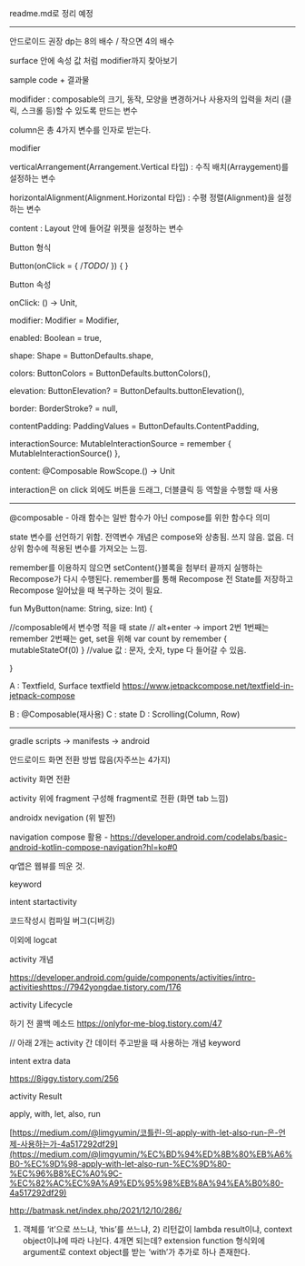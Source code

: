 readme.md로 정리 예정

- - - 
안드로이드 권장 dp는 8의 배수 / 작으면 4의 배수

surface 안에 속성 값 처럼 modifier까지 찾아보기

sample code + 결과물

modifider : composable의 크기, 동작, 모양을 변경하거나 사용자의 입력을 처리
(클릭, 스크롤 등)할 수 있도록 만드는 변수

column은 총 4가지 변수를 인자로 받는다.

modifier

verticalArrangement(Arrangement.Vertical 타입) : 수직 배치(Arraygement)를 설정하는 변수

horizontalAlignment(Alignment.Horizontal 타입) : 수평 정렬(Alignment)을 설정하는 변수

content : Layout 안에 들어갈 위젯을 설정하는 변수


Button 형식

Button(onClick = { /*TODO*/ }) {    }

Button 속성

onClick: () -> Unit,

modifier: Modifier = Modifier,

enabled: Boolean = true,

shape: Shape = ButtonDefaults.shape,

colors: ButtonColors = ButtonDefaults.buttonColors(),

elevation: ButtonElevation? = ButtonDefaults.buttonElevation(),

border: BorderStroke? = null,

contentPadding: PaddingValues = ButtonDefaults.ContentPadding,

interactionSource: MutableInteractionSource = remember { MutableInteractionSource() },

content: @Composable RowScope.() -> Unit

interaction은 on click 외에도 버튼을 드래그, 더블클릭 등 역할을 수행할 때 사용

- - -


@composable - 아래 함수는 일반 함수가 아닌 compose를 위한 함수다 의미

state
변수를 선언하기 위함. 전역변수 개념은 compose와 상충됨. 쓰지 않음. 없음. 더 상위 함수에 적용된 변수를 가져오는 느낌.

remember를 이용하지 않으면 setContent{}블록을 첨부터 끝까지 실행하는 Recompose가 다시 수행된다. remember를 통해 Recompose 전 State를 저장하고 Recompose 일어났을 때 복구하는 것이 필요.

fun MyButton(name: String, size: Int) {

//composable에서 변수명 적을 때 state // alt+enter -> import 2번 1번째는 remember 2번째는 get, set을 위해
var count by remember { mutableStateOf(0) }
//value 값 : 문자, 숫자, type 다 들어갈 수 있음.

}

A : Textfield, Surface
textfield https://www.jetpackcompose.net/textfield-in-jetpack-compose

B : @Composable(재사용)
C : state
D : Scrolling(Column, Row)

- - -

gradle scripts -> manifests -> android

안드로이드 화면 전환 방법 많음(자주쓰는 4가지)

activity 화면 전환

activity 위에 fragment 구성해 fragment로 전환 (화면 tab 느낌)

androidx nevigation (위 발전)

navigation compose 활용 - https://developer.android.com/codelabs/basic-android-kotlin-compose-navigation?hl=ko#0

qr앱은 웹뷰를 띄운 것.

keyword

intent startactivity

코드작성시 컴파일 버그(디버깅)

이외에 logcat


activity 개념

https://developer.android.com/guide/components/activities/intro-activitieshttps://7942yongdae.tistory.com/176

activity Lifecycle

하기 전 콜백 메소드 https://onlyfor-me-blog.tistory.com/47

// 아래 2개는 activity 간 데이터 주고받을 때 사용하는 개념 keyword

intent extra data

https://8iggy.tistory.com/256

activity Result

apply, with, let, also, run

[https://medium.com/@limgyumin/코틀린-의-apply-with-let-also-run-은-언제-사용하는가-4a517292df29](https://medium.com/@limgyumin/%EC%BD%94%ED%8B%80%EB%A6%B0-%EC%9D%98-apply-with-let-also-run-%EC%9D%80-%EC%96%B8%EC%A0%9C-%EC%82%AC%EC%9A%A9%ED%95%98%EB%8A%94%EA%B0%80-4a517292df29)

http://batmask.net/index.php/2021/12/10/286/

1) 객체를 ‘it’으로 쓰느냐, ‘this’를 쓰느냐, 2) 리턴값이 lambda result이냐, context object이냐에 따라 나뉜다. 4개면 되는데? extension function 형식외에 argument로 context object를 받는 ‘with’가 추가로 하나 존재한다.

